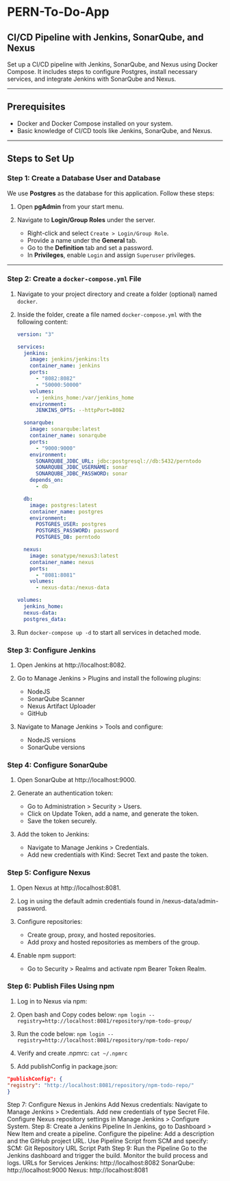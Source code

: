 # PERN-To-Do-App

## CI/CD Pipeline with Jenkins, SonarQube, and Nexus

Set up a CI/CD pipeline with Jenkins, SonarQube, and Nexus using Docker Compose. It includes steps to configure Postgres, install necessary services, and integrate Jenkins with SonarQube and Nexus.

---

## Prerequisites

- Docker and Docker Compose installed on your system.
- Basic knowledge of CI/CD tools like Jenkins, SonarQube, and Nexus.

---

## Steps to Set Up

### Step 1: Create a Database User and Database

We use **Postgres** as the database for this application. Follow these steps:

1. Open **pgAdmin** from your start menu.

2. Navigate to **Login/Group Roles** under the server.
   - Right-click and select `Create > Login/Group Role`.
   - Provide a name under the **General** tab.
   - Go to the **Definition** tab and set a password.
   - In **Privileges**, enable `Login` and assign `Superuser` privileges.

---

### Step 2: Create a `docker-compose.yml` File

1. Navigate to your project directory and create a folder (optional) named `docker`.
2. Inside the folder, create a file named `docker-compose.yml` with the following content:

   ```yaml
   version: "3"

   services:
     jenkins:
       image: jenkins/jenkins:lts
       container_name: jenkins
       ports:
         - "8082:8082"
         - "50000:50000"
       volumes:
         - jenkins_home:/var/jenkins_home
       environment:
         JENKINS_OPTS: --httpPort=8082

     sonarqube:
       image: sonarqube:latest
       container_name: sonarqube
       ports:
         - "9000:9000"
       environment:
         SONARQUBE_JDBC_URL: jdbc:postgresql://db:5432/perntodo
         SONARQUBE_JDBC_USERNAME: sonar
         SONARQUBE_JDBC_PASSWORD: sonar
       depends_on:
         - db

     db:
       image: postgres:latest
       container_name: postgres
       environment:
         POSTGRES_USER: postgres
         POSTGRES_PASSWORD: password
         POSTGRES_DB: perntodo

     nexus:
       image: sonatype/nexus3:latest
       container_name: nexus
       ports:
         - "8081:8081"
       volumes:
         - nexus-data:/nexus-data

   volumes:
     jenkins_home:
     nexus-data:
     postgres_data:
   ```

3. Run `docker-compose up -d` to start all services in detached mode.

### Step 3: Configure Jenkins

1. Open Jenkins at http://localhost:8082.
2. Go to Manage Jenkins > Plugins and install the following plugins:

   - NodeJS
   - SonarQube Scanner
   - Nexus Artifact Uploader
   - GitHub

3. Navigate to Manage Jenkins > Tools and configure:
   - NodeJS versions
   - SonarQube versions

### Step 4: Configure SonarQube

1. Open SonarQube at http://localhost:9000.

2. Generate an authentication token:
   - Go to Administration > Security > Users.
   - Click on Update Token, add a name, and generate the token.
   - Save the token securely.

3. Add the token to Jenkins:
   - Navigate to Manage Jenkins > Credentials.
   - Add new credentials with Kind: Secret Text and paste the token.

### Step 5: Configure Nexus

1. Open Nexus at http://localhost:8081.

2. Log in using the default admin credentials found in /nexus-data/admin-password.

3. Configure repositories:
   - Create group, proxy, and hosted repositories.
   - Add proxy and hosted repositories as members of the group.
4. Enable npm support:
   - Go to Security > Realms and activate npm Bearer Token Realm.

### Step 6: Publish Files Using npm

1.  Log in to Nexus via npm:

2.  Open bash and Copy codes below:
    ```npm login --registry=http://localhost:8081/repository/npm-todo-group/```
3.  Run the code below:
    ```npm login --registry=http://localhost:8081/repository/npm-todo-repo/```
4.  Verify and create .npmrc:
    ```cat ~/.npmrc```
5.  Add publishConfig in package.json:

```json
"publishConfig": {
"registry": "http://localhost:8081/repository/npm-todo-repo/"
}
```

Step 7: Configure Nexus in Jenkins
Add Nexus credentials:
Navigate to Manage Jenkins > Credentials.
Add new credentials of type Secret File.
Configure Nexus repository settings in Manage Jenkins > Configure System.
Step 8: Create a Jenkins Pipeline
In Jenkins, go to Dashboard > New Item and create a pipeline.
Configure the pipeline:
Add a description and the GitHub project URL.
Use Pipeline Script from SCM and specify:
SCM: Git
Repository URL
Script Path
Step 9: Run the Pipeline
Go to the Jenkins dashboard and trigger the build.
Monitor the build process and logs.
URLs for Services
Jenkins: http://localhost:8082
SonarQube: http://localhost:9000
Nexus: http://localhost:8081
